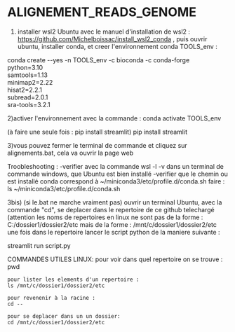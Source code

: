 # ALIGNEMENT_READS_GENOME



1) installer wsl2 Ubuntu avec le manuel d'installation de wsl2 : https://github.com/Michelboissac/install_wsl2_conda
, puis ouvrir ubuntu, installer conda, et creer l'environnement conda TOOLS_env :

conda create --yes -n TOOLS_env -c bioconda -c conda-forge \
    python=3.10 \
    samtools=1.13 \
    minimap2=2.22 \
    hisat2=2.2.1 \
    subread=2.0.1 \
    sra-tools=3.2.1

2)activer l'environnement avec la commande :
conda activate TOOLS_env

(à faire une seule fois : pip install streamlit) 
 pip install streamlit

3)vous pouvez fermer le terminal de commande et cliquez sur alignements.bat, cela va ouvrir la page web

Troobleshooting :
-verifier avec la commande wsl -l -v dans un terminal de commande windows, que Ubuntu est bien installé
-verifier que le chemin ou est installé conda correspond à ~/miniconda3/etc/profile.d/conda.sh
faire : ls ~/miniconda3/etc/profile.d/conda.sh



3bis) (si le.bat ne marche vraiment pas) ouvrir un terminal Ubuntu, avec la commande "cd", se deplacer dans le repertoire de ce github telechargé 
(attention les noms de repertoires en linux ne sont pas de la forme : 
C:/dossier1/dossier2/etc mais de la forme :  /mnt/c/dossier1/dossier2/etc
une fois dans le repertoire lancer le script python de la maniere suivante :

streamlit run script.py


COMMANDES UTILES LINUX: 
    pour voir dans quel repertoire on se trouve :
    pwd

    pour lister les elements d'un repertoire :
    ls /mnt/c/dossier1/dossier2/etc
    
    pour revenenir à la racine :
    cd --

    pour se deplacer dans un un dossier:
    cd /mnt/c/dossier1/dossier2/etc
